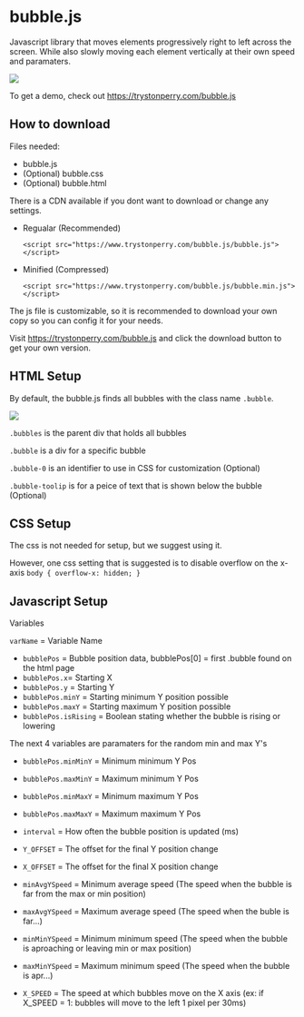 # bubble.js

Javascript library that moves elements progressively right to left across the screen. While also slowly moving each element vertically at their own speed and paramaters.

![](https://user-images.githubusercontent.com/20135447/52904392-93959580-31e0-11e9-9d47-5a7964922a4e.gif)

 To get a demo, check out https://trystonperry.com/bubble.js

## How to download

Files needed:
* bubble.js
* (Optional) bubble.css
* (Optional) bubble.html

There is a CDN available if you dont want to download or change any settings.
* Regualar (Recommended) 
  
  `<script src="https://www.trystonperry.com/bubble.js/bubble.js"></script>`
* Minified (Compressed) 
  
  `<script src="https://www.trystonperry.com/bubble.js/bubble.min.js"></script>`


The js file is customizable, so it is recommended to download your own copy so you can config it for your needs.

Visit https://trystonperry.com/bubble.js and click the download button to get your own version.

## HTML Setup

By default, the bubble.js finds all bubbles with the class name `.bubble`.

![](https://i.imgur.com/keq4TvV.png)

`.bubbles` is the parent div that holds all bubbles

`.bubble` is a div for a specific bubble

`.bubble-0` is an identifier to use in CSS for customization (Optional)

`.bubble-toolip` is for a peice of text that is shown below the bubble (Optional)

## CSS Setup

The css is not needed for setup, but we suggest using it.

However, one css setting that is suggested is to disable overflow on the x-axis `body { overflow-x: hidden; }`

## Javascript Setup

Variables

`varName` = Variable Name

* `bubblePos` = Bubble position data, bubblePos[0] = first .bubble found on the html page
* `bubblePos.x`= Starting X
* `bubblePos.y` = Starting Y 
* `bubblePos.minY` = Starting minimum Y position possible
* `bubblePos.maxY` = Starting maximum Y position possible
* `bubblePos.isRising` = Boolean stating whether the bubble is rising or lowering 

The next 4 variables are paramaters for the random min and max Y's
* `bubblePos.minMinY` = Minimum minimum Y Pos
* `bubblePos.maxMinY` = Maximum minimum Y Pos
* `bubblePos.minMaxY` = Minimum maximum Y Pos
* `bubblePos.maxMaxY` = Maximum maximum Y Pos


* `interval` = How often the bubble position is updated (ms)
* `Y_OFFSET` = The offset for the final Y position change
* `X_OFFSET` = The offset for the final X position change


* `minAvgYSpeed` = Minimum average speed (The speed when the bubble is far from the max or min position) 
* `maxAvgYSpeed` = Maximum average speed (The speed when the buble is far...)
* `minMinYSpeed` = Minimum minimum speed (The speed when the bubble is aproaching or leaving min or max position)
* `maxMinYSpeed` = Maximum minimum speed (The speed when the bubble is apr...)


* `X_SPEED` = The speed at which bubbles move on the X axis (ex: if X_SPEED = 1: bubbles will move to the left 1 pixel per 30ms)
